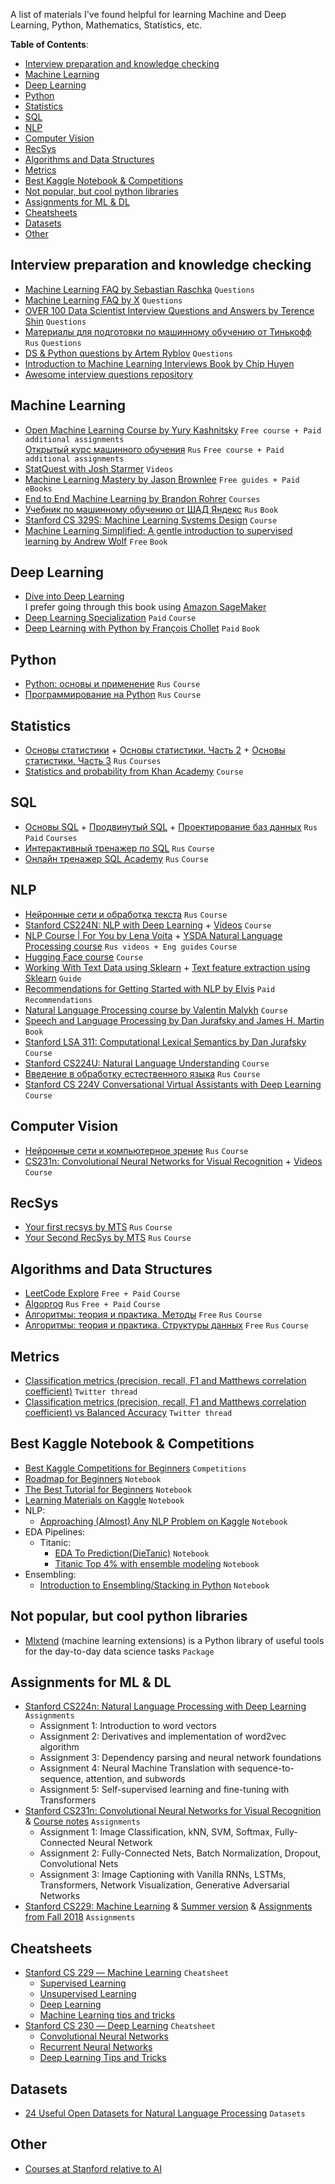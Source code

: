 A list of materials I've found helpful for learning Machine and Deep Learning, Python, Mathematics, Statistics, etc.

**Table of Contents**:
- [Interview preparation and knowledge checking](#interview-preparation-and-knowledge-checking)
- [Machine Learning](#machine-learning)
- [Deep Learning](#deep-learning)
- [Python](#python)
- [Statistics](#statistics)
- [SQL](#sql)
- [NLP](#nlp)
- [Computer Vision](#computer-vision)
- [RecSys](#recsys)
- [Algorithms and Data Structures](#algorithms-and-data-structures)
- [Metrics](#metrics)
- [Best Kaggle Notebook & Competitions](#best-kaggle-notebook--competitions)
- [Not popular, but cool python libraries](#not-popular-but-cool-python-libraries)
- [Assignments for ML & DL](#assignments-for-ml--dl)
- [Cheatsheets](#cheatsheets)
- [Datasets](#datasets)
- [Other](#other)

## Interview preparation and knowledge checking
* [Machine Learning FAQ by Sebastian Raschka](https://sebastianraschka.com/faq/) `Questions`
* [Machine Learning FAQ by X](https://machinelearningfaq.com/) `Questions`
* [OVER 100 Data Scientist Interview Questions and Answers by Terence Shin](https://towardsdatascience.com/over-100-data-scientist-interview-questions-and-answers-c5a66186769a) `Questions`
* [Материалы для подготовки по машинному обучению от Тинькофф](https://www.tinkoff.ru/career/it/interview/ml/) `Rus` `Questions`
* [DS & Python questions by Artem Ryblov](https://github.com/Extremesarova/resources/blob/main/questions.md) `Questions`
* [Introduction to Machine Learning Interviews Book by Chip Huyen](https://huyenchip.com/ml-interviews-book/)
* [Awesome interview questions repository](https://github.com/DopplerHQ/awesome-interview-questions)

## Machine Learning
* [Open Machine Learning Course by Yury Kashnitsky](https://mlcourse.ai/book/index.html) `Free course + Paid additional assignments`  
[Открытый курс машинного обучения](https://ods.ai/tracks/open-ml-course) `Rus` `Free course + Paid additional assignments`
* [StatQuest with Josh Starmer](https://www.youtube.com/c/joshstarmer/featured) `Videos`
* [Machine Learning Mastery by Jason Brownlee](https://machinelearningmastery.com/) `Free guides + Paid eBooks`
* [End to End Machine Learning by Brandon Rohrer](https://end-to-end-machine-learning.teachable.com/courses/) `Courses`
* [Учебник по машинному обучению от ШАД Яндекс](https://ml-handbook.ru/) `Rus` `Book`
* [Stanford CS 329S: Machine Learning Systems Design](https://stanford-cs329s.github.io/syllabus.html) `Course`
* [Machine Learning Simplified: A gentle introduction to supervised learning by Andrew Wolf](https://themlsbook.com/read) `Free` `Book`

## Deep Learning
* [Dive into Deep Learning](https://d2l.ai/index.html)  
I prefer going through this book using [Amazon SageMaker](https://d2l.ai/chapter_appendix-tools-for-deep-learning/sagemaker.html)
* [Deep Learning Specialization](https://www.coursera.org/specializations/deep-learning) `Paid` `Course`
* [Deep Learning with Python by François Chollet](https://www.manning.com/books/deep-learning-with-python-second-edition) `Paid` `Book`

## Python
* [Python: основы и применение](https://stepik.org/course/512/info) `Rus` `Course`
* [Программирование на Python](https://stepik.org/course/67/info) `Rus` `Course`

## Statistics
* [Основы статистики](https://stepik.org/course/76/info) + [Основы статистики. Часть 2](https://stepik.org/course/524/info) + [Основы статистики. Часть 3](https://stepik.org/course/2152/info) `Rus` `Courses`
* [Statistics and probability from Khan Academy](https://www.khanacademy.org/math/statistics-probability) `Course`

## SQL
* [Основы SQL](https://stepik.org/course/51562/info) + [Продвинутый SQL](https://stepik.org/course/55776/info) + [Проектирование баз данных](https://stepik.org/course/51675/info) `Rus` `Paid` `Courses`
* [Интерактивный тренажер по SQL](https://stepik.org/course/63054/info) `Rus` `Course`
* [Онлайн тренажер SQL Academy](https://sql-academy.org/ru/trainer?sort=byId) `Rus` `Course`

## NLP
* [Нейронные сети и обработка текста](https://stepik.org/course/54098/info) `Rus` `Course`
* [Stanford CS224N: NLP with Deep Learning](https://web.stanford.edu/class/archive/cs/cs224n/cs224n.1214/) + [Videos](https://www.youtube.com/watch?v=8rXD5-xhemo&list=PLoROMvodv4rOhcuXMZkNm7j3fVwBBY42z&ab_channel=stanfordonline) `Course`
* [NLP Course | For You by Lena Voita](https://lena-voita.github.io/nlp_course.html) + [YSDA Natural Language Processing course](https://github.com/yandexdataschool/nlp_course) `Rus videos + Eng guides` `Course`
* [Hugging Face course](https://huggingface.co/course/chapter0) `Course`
* [Working With Text Data using Sklearn](https://scikit-learn.org/stable/tutorial/text_analytics/working_with_text_data.html#extracting-features-from-text-files) + [Text feature extraction using Sklearn](https://scikit-learn.org/stable/modules/feature_extraction.html#text-feature-extraction) `Guide`
* [Recommendations for Getting Started with NLP by Elvis](https://elvissaravia.substack.com/p/my-recommendations-for-getting-started) `Paid` `Recommendations`
* [Natural Language Processing course by Valentin Malykh](https://ods.ai/tracks/nlp-course) `Course`
* [Speech and Language Processing by Dan Jurafsky and James H. Martin](https://web.stanford.edu/~jurafsky/slp3/) `Book`
* [Stanford LSA 311: Computational Lexical Semantics by Dan Jurafsky](https://web.stanford.edu/~jurafsky/li15/) `Course`
* [Stanford CS224U: Natural Language Understanding](https://web.stanford.edu/class/cs224u/index.html) `Course`
* [Введение в обработку естественного языка](https://compscicenter.ru/courses/introduction-nlp/2019-autumn/) `Rus` `Course`
* [Stanford CS 224V Conversational Virtual Assistants with Deep Learning](https://web.stanford.edu/class/cs224v/schedule.html) `Course`

## Computer Vision
* [Нейронные сети и компьютерное зрение](https://stepik.org/course/50352/syllabus) `Rus` `Course`
* [CS231n: Convolutional Neural Networks for Visual Recognition](https://cs231n.github.io/) + [Videos](https://www.youtube.com/watch?v=vT1JzLTH4G4&list=PL3FW7Lu3i5JvHM8ljYj-zLfQRF3EO8sYv&ab_channel=StanfordUniversitySchoolofEngineering) `Course`

## RecSys
* [Your first recsys by MTS](https://ods.ai/tracks/mts-recsys-df2020) `Rus` `Course`
* [Your Second RecSys by MTS](https://ods.ai/tracks/recsys-course2021) `Rus` `Course`

## Algorithms and Data Structures
* [LeetCode Explore](https://leetcode.com/explore/) `Free + Paid` `Course`
* [Algoprog](https://algoprog.ru/) `Rus` `Free + Paid` `Course`
* [Алгоритмы: теория и практика. Методы](https://stepik.org/course/217/info) `Free` `Rus` `Course`
* [Алгоритмы: теория и практика. Структуры данных](https://stepik.org/course/1547/info) `Free` `Rus` `Course`

## Metrics
* [Classification metrics (precision, recall, F1 and Matthews correlation coefficient)](https://twitter.com/rasbt/status/1457018296847437824?t=NHXMPdhYFg9xF-WzqGQZYg&s=09) `Twitter thread`
* [Classification metrics (precision, recall, F1 and Matthews correlation coefficient) vs Balanced Accuracy](https://twitter.com/rasbt/status/1459577884100767753?t=hErn_d7Xvr_zq8eYokAx8w&s=09) `Twitter thread`

## Best Kaggle Notebook & Competitions
* [Best Kaggle Competitions for Beginners](https://www.kaggle.com/getting-started/78482) `Competitions`
* [Roadmap for Beginners](https://www.kaggle.com/getting-started/73164) `Notebook`
* [The Best Tutorial for Beginners](https://www.kaggle.com/getting-started/71679) `Notebook`
* [Learning Materials on Kaggle](https://www.kaggle.com/getting-started/39193) `Notebook`
* NLP:
  * [Approaching (Almost) Any NLP Problem on Kaggle](https://www.kaggle.com/abhishek/approaching-almost-any-nlp-problem-on-kaggle/notebook) `Notebook`
* EDA Pipelines:
  * Titanic:
    * [EDA To Prediction(DieTanic)](https://www.kaggle.com/ash316/eda-to-prediction-dietanic/notebook) `Notebook`
    * [Titanic Top 4% with ensemble modeling](https://www.kaggle.com/yassineghouzam/titanic-top-4-with-ensemble-modeling) `Notebook`
* Ensembling:
  * [Introduction to Ensembling/Stacking in Python](https://www.kaggle.com/arthurtok/introduction-to-ensembling-stacking-in-python#Second-Level-Predictions-from-the-First-level-Output) `Notebook`

## Not popular, but cool python libraries
* [Mlxtend](https://github.com/rasbt/mlxtend) (machine learning extensions) is a Python library of useful tools for the day-to-day data science tasks `Package`

## Assignments for ML & DL
* [Stanford CS224n: Natural Language Processing with Deep Learning](https://web.stanford.edu/class/archive/cs/cs224n/cs224n.1214/index.html#schedule) `Assignments`
  * Assignment 1: Introduction to word vectors
  * Assignment 2: Derivatives and implementation of word2vec algorithm
  * Assignment 3: Dependency parsing and neural network foundations
  * Assignment 4: Neural Machine Translation with sequence-to-sequence, attention, and subwords
  * Assignment 5: Self-supervised learning and fine-tuning with Transformers
* [Stanford CS231n: Convolutional Neural Networks for Visual Recognition](http://cs231n.stanford.edu/schedule.html) & [Course notes](https://cs231n.github.io/) `Assignments`
  * Assignment 1: Image Classification, kNN, SVM, Softmax, Fully-Connected Neural Network
  * Assignment 2: Fully-Connected Nets, Batch Normalization, Dropout, Convolutional Nets
  * Assignment 3: Image Captioning with Vanilla RNNs, LSTMs, Transformers, Network Visualization, Generative Adversarial Networks
* [Stanford CS229: Machine Learning](https://cs229.stanford.edu/syllabus.html) & [Summer version](https://cs229.stanford.edu/syllabus-summer2019.html) & [Assignments from Fall 2018](https://cs229.stanford.edu/syllabus-autumn2018.html) `Assignments`

## Cheatsheets
* [Stanford CS 229 ― Machine Learning](https://stanford.edu/~shervine/teaching/cs-229/) `Cheatsheet`
  * [Supervised Learning](https://stanford.edu/~shervine/teaching/cs-229/cheatsheet-supervised-learning) 
  * [Unsupervised Learning](https://stanford.edu/~shervine/teaching/cs-229/cheatsheet-unsupervised-learning)
  * [Deep Learning](https://stanford.edu/~shervine/teaching/cs-229/cheatsheet-deep-learning)
  * [Machine Learning tips and tricks](https://stanford.edu/~shervine/teaching/cs-229/cheatsheet-machine-learning-tips-and-tricks)
* [Stanford CS 230 ― Deep Learning](https://stanford.edu/~shervine/teaching/cs-230/) `Cheatsheet`
  * [Convolutional Neural Networks](https://stanford.edu/~shervine/teaching/cs-230/cheatsheet-convolutional-neural-networks)
  * [Recurrent Neural Networks](https://stanford.edu/~shervine/teaching/cs-230/cheatsheet-recurrent-neural-networks)
  * [Deep Learning Tips and Tricks](https://stanford.edu/~shervine/teaching/cs-230/cheatsheet-deep-learning-tips-and-tricks)

## Datasets
* [24 Useful Open Datasets for Natural Language Processing](https://odsc.medium.com/24-useful-open-datasets-for-natural-language-processing-4eea7f0c8b94) `Datasets`

## Other
* [Courses at Stanford relative to AI](https://burlachenkok.github.io/Courses-at-Stanford-relative-to-AI/)